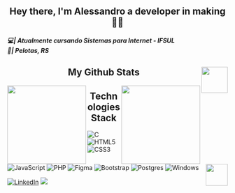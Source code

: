 <!-- ****************************************** BIO ******************************************** -->
<h2 align="center">Hey there, I'm Alessandro a developer in making👋🏼</h2>

<h5>
  💻| Atualmente cursando Sistemas para Internet - IFSUL <br>
  📍| Pelotas, RS <br>
</h5>

<!-- ****************************************** STATS ******************************************** -->
<h2 align="center"> My Github Stats<img align="right" src="https://thumbs.gfycat.com/GrouchyElegantAlbacoretuna-max-1mb.gif" width="60"></h2>
  
<img align="left" height="180em" src="https://github-readme-stats.vercel.app/api?username=alessandrolemons&show_icons=true&theme=radical&include_all_commits=true&count_private=true"/>
  <img align="right" height="180em" src="https://github-readme-stats.vercel.app/api/top-langs?username=alessandrolemons&layout=compact&show_icons=true&theme=radical"/>

  
<!-- ****************************************** TOOLS ******************************************** -->
<h2 align="center">Technologies Stack</h2>
 
![C](https://img.shields.io/badge/c-%2300599C.svg?style=for-the-badge&logo=c&logoColor=white)
![HTML5](https://img.shields.io/badge/html5-%23E34F26.svg?style=for-the-badge&logo=html5&logoColor=white)
![CSS3](https://img.shields.io/badge/css3-%231572B6.svg?style=for-the-badge&logo=css3&logoColor=white)
![JavaScript](https://img.shields.io/badge/javascript-%23323330.svg?style=for-the-badge&logo=javascript&logoColor=%23F7DF1E)
![PHP](https://img.shields.io/badge/php-%23777BB4.svg?style=for-the-badge&logo=php&logoColor=white)
![Figma](https://img.shields.io/badge/figma-%23F24E1E.svg?style=for-the-badge&logo=figma&logoColor=white)
![Bootstrap](https://img.shields.io/badge/bootstrap-%23563D7C.svg?style=for-the-badge&logo=bootstrap&logoColor=white)
![Postgres](https://img.shields.io/badge/postgres-%23316192.svg?style=for-the-badge&logo=postgresql&logoColor=white)
![Windows](https://img.shields.io/badge/Windows-0078D6?style=for-the-badge&logo=windows&logoColor=white)
<img align="right" width="50" src="https://media3.giphy.com/media/wvQIqJyNBOCjK/giphy.gif"/>

<!-- <div style="display: inline_block">
  <img align="center" alt="HTML" height="30" width="40" src="https://cdn.jsdelivr.net/gh/devicons/devicon/icons/html5/html5-original.svg" />
  <img align="center" alt="CSS" height="30" width="40" src="https://cdn.jsdelivr.net/gh/devicons/devicon/icons/css3/css3-original.svg" />
  <img align="center" alt="JS" height="30" width="40" src="https://cdn.jsdelivr.net/gh/devicons/devicon/icons/javascript/javascript-plain.svg" />
  <img align="center" alt="C" height="30" width="40" src="https://cdn.jsdelivr.net/gh/devicons/devicon/icons/c/c-original.svg" />
  <img align="center" alt="PHP" height="30" width="40" src="https://cdn.jsdelivr.net/gh/devicons/devicon/icons/php/php-original.svg" />
  
  <img align="right" alt="gif" height="145" width="145" src="https://cdn.discordapp.com/attachments/557373051705229326/888810076813525002/Webp.net-gifmaker.gif">
</div> -->

<div>
  <a href="https://www.linkedin.com/in/alessandro-lemons-8b6190151/" target="_blank"> <img src="https://img.shields.io/badge/LinkedIn-0077B5?style=for-the-badge&logo=linkedin&logoColor=white" title="LinkedIn" /></a>
  <a href = "mailto:alessandro.lemons@gmail.com" target="_blank"><img src="https://img.shields.io/badge/-Gmail-%23333?style=for-the-badge&logo=gmail&logoColor=white" target="_blank"></a>
 </div>
